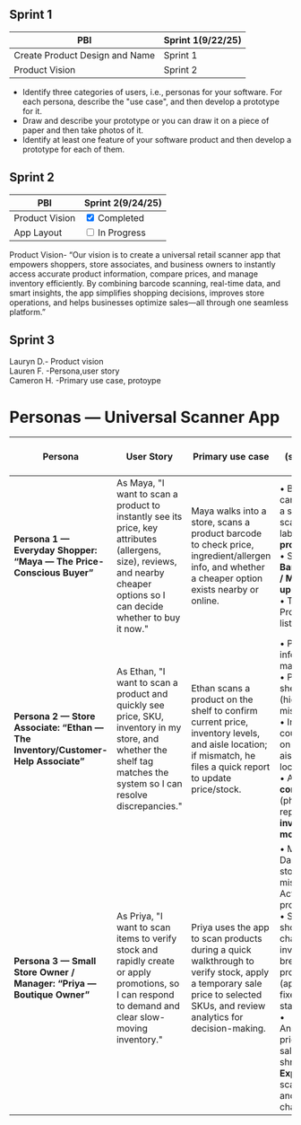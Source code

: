 ## Sprint 1

| PBI           | Sprint 1(9/22/25)   |
|---------------|----------|
| Create Product Design and Name | Sprint 1 |
| Product Vision| Sprint 2|

- Identify three categories of users, i.e., personas for your software. For each persona, describe the "use case", and then develop a prototype for it. 
- Draw and describe your prototype or you can draw it on a piece of paper and then take photos of it.
- Identify at least one feature of your software product and then develop a prototype for each of them.       

## Sprint 2 

| PBI            | Sprint 2(9/24/25) |
|----------------|-------------------|
| Product Vision | <input type="checkbox" checked> Completed |
| App Layout     | <input type="checkbox"> In Progress |



Product Vision- 
“Our vision is to create a universal retail scanner app that empowers shoppers, store associates, and business owners to instantly access accurate product information, compare prices, and manage inventory efficiently. By combining barcode scanning, real-time data, and smart insights, the app simplifies shopping decisions, improves store operations, and helps businesses optimize sales—all through one seamless platform.”
## Sprint 3
Lauryn D.- Product vision <br>
Lauren F. -Persona,user story <br>
Cameron H. -Primary use case, protoype
# Personas — Universal Scanner App

| Persona |User Story| Primary use case | Prototype (screens & key elements) |
|---|---|---|---|
| **Persona 1 — Everyday Shopper: “Maya — The Price-Conscious Buyer”** |  As Maya, "I want to scan a product to instantly see its price, key attributes (allergens, size), reviews, and nearby cheaper options so I can decide whether to buy it now."| Maya walks into a store, scans a product barcode to check price, ingredient/allergen info, and whether a cheaper option exists nearby or online. | • Big central camera view with a single-shot scan button labeled **“Scan product”**.<br>• Small toggle: **Barcode / Image / Manual look-up**.<br>• Top-right: Profile & saved lists icon. |
| **Persona 2 — Store Associate: “Ethan — The Inventory/Customer-Help Associate”** |  As Ethan, "I want to scan a product and quickly see price, SKU, inventory in my store, and whether the shelf tag matches the system so I can resolve discrepancies."|Ethan scans a product on the shelf to confirm current price, inventory levels, and aisle location; if mismatch, he files a quick report to update price/stock. | • Product basic info (name, SKU, master UPC).<br>• POS price vs shelf-tag price (highlight mismatch).<br>• Inventory counts (on-hand, on-shelf) and aisle/bay location.<br>• Actions: **Price correction** (photo + prefilled report), **Adjust inventory**, **Order more**. |
| **Persona 3 — Small Store Owner / Manager: “Priya — Boutique Owner”** | As Priya, "I want to scan items to verify stock and rapidly create or apply promotions, so I can respond to demand and clear slow-moving inventory."| Priya uses the app to scan products during a quick walkthrough to verify stock, apply a temporary sale price to selected SKUs, and review analytics for decision-making. | • Manager Dashboard: Low stock, Price mismatches, Active promotions.<br>• Scan result shows SKU, channel prices, inventory breakdown, promo controls (apply % off or fixed price, start/end dates).<br>• Analytics/History: price history, sales velocity, shrinkage alerts, **Export CSV** for scanned items and applied changes. |
